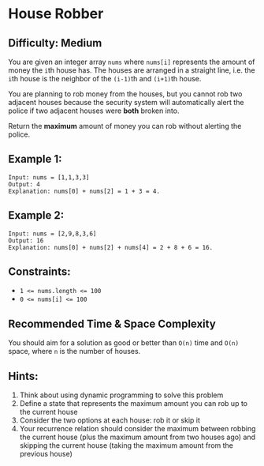 # House Robber

## Difficulty: Medium

You are given an integer array `nums` where `nums[i]` represents the amount of money the `i`th house has. The houses are arranged in a straight line, i.e. the `i`th house is the neighbor of the `(i-1)`th and `(i+1)`th house.

You are planning to rob money from the houses, but you cannot rob two adjacent houses because the security system will automatically alert the police if two adjacent houses were **both** broken into.

Return the **maximum** amount of money you can rob without alerting the police.

## Example 1:

```
Input: nums = [1,1,3,3]
Output: 4
Explanation: nums[0] + nums[2] = 1 + 3 = 4.
```

## Example 2:

```
Input: nums = [2,9,8,3,6]
Output: 16
Explanation: nums[0] + nums[2] + nums[4] = 2 + 8 + 6 = 16.
```

## Constraints:
* `1 <= nums.length <= 100`
* `0 <= nums[i] <= 100`

## Recommended Time & Space Complexity
You should aim for a solution as good or better than `O(n)` time and `O(n)` space, where `n` is the number of houses.

## Hints:
1. Think about using dynamic programming to solve this problem
2. Define a state that represents the maximum amount you can rob up to the current house
3. Consider the two options at each house: rob it or skip it
4. Your recurrence relation should consider the maximum between robbing the current house (plus the maximum amount from two houses ago) and skipping the current house (taking the maximum amount from the previous house)
